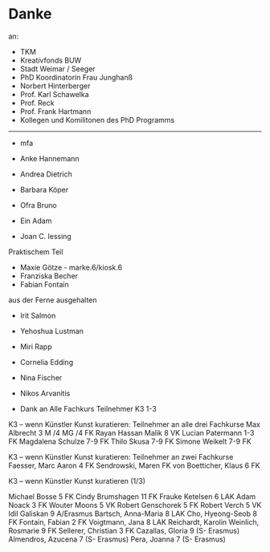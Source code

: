 # Danke

an:

* TKM
* Kreativfonds BUW
* Stadt Weimar / Seeger
* PhD Koordinatorin Frau Junghanß
* Norbert Hinterberger
* Prof. Karl Schawelka
* Prof. Reck
* Prof. Frank Hartmann
* Kollegen und Komilitonen des PhD Programms

---
* mfa

* Anke Hannemann
* Andrea Dietrich
* Barbara Köper
* Ofra Bruno
* Ein Adam
* Joan C. lessing

Praktischem Teil
* Maxie Götze -  marke.6/kiosk.6
* Franziska Becher
* Fabian Fontain 

aus der Ferne ausgehalten
* Irit Salmon
* Yehoshua Lustman
* Miri Rapp
* Cornelia Edding
* Nina Fischer
* Nikos Arvanitis


* Dank an Alle Fachkurs Teilnehmer K3 1-3

K3 – wenn Künstler Kunst kuratieren: Teilnehmer an alle drei Fachkurse
Max Albrecht  3 M /4 MG /4 FK
Rayan Hassan Malik 8 VK
Lucian Patermann  1-3 FK
Magdalena Schulze  7-9 FK
Thilo Skusa 7-9 FK
Simone Weikelt 7-9 FK

K3 – wenn Künstler Kunst kuratieren: Teilnehmer an zwei Fachkurse
Faesser, Marc Aaron 4 FK
Sendrowski, Maren FK
von Boetticher, Klaus 6 FK

K3 – wenn Künstler Kunst kuratieren (1/3)

Michael Bosse  5 FK
Cindy Brumshagen 11 FK
Frauke Ketelsen 6 LAK
Adam Noack 3 FK
Wouter Moons 5 VK
Robert Genschorek  5 FK
Robert Verch  5 VK
Idil Galiskan 9 A/Erasmus
Bartsch, Anna-Maria 8 LAK
Cho, Hyeong-Seob 8 FK
Fontain, Fabian 2 FK
Voigtmann, Jana 8 LAK
Reichardt, Karolin
Weinlich, Rosmarie 9 FK
Sellerer, Christian 3 FK
Cazallas, Gloria 9 (S- Erasmus)
Almendros, Azucena 7 (S- Erasmus)
Pera, Joanna 7 (S- Erasmus)



